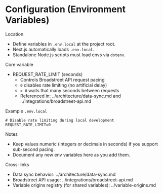 # Configuration (Environment Variables)

Location
- Define variables in `.env.local` at the project root.
- Next.js automatically loads `.env.local`.
- Standalone Node.js scripts must load envs via `dotenv`.

Core variable
- REQUEST_RATE_LIMIT (seconds)
  - Controls Broadstreet API request pacing
  - `0` disables rate limiting (no artificial delay)
  - `> 0` waits that many seconds between requests
  - Referenced in: ../architecture/data-sync.md and ../integrations/broadstreet-api.md

Example `.env.local`

```
# Disable rate limiting during local development
REQUEST_RATE_LIMIT=0
```

Notes
- Keep values numeric (integers or decimals in seconds) if you support sub-second pacing.
- Document any new env variables here as you add them.

Cross-links
- Data sync behavior: ../architecture/data-sync.md
- Broadstreet API usage: ../integrations/broadstreet-api.md
- Variable origins registry (for shared variables): ../variable-origins.md

